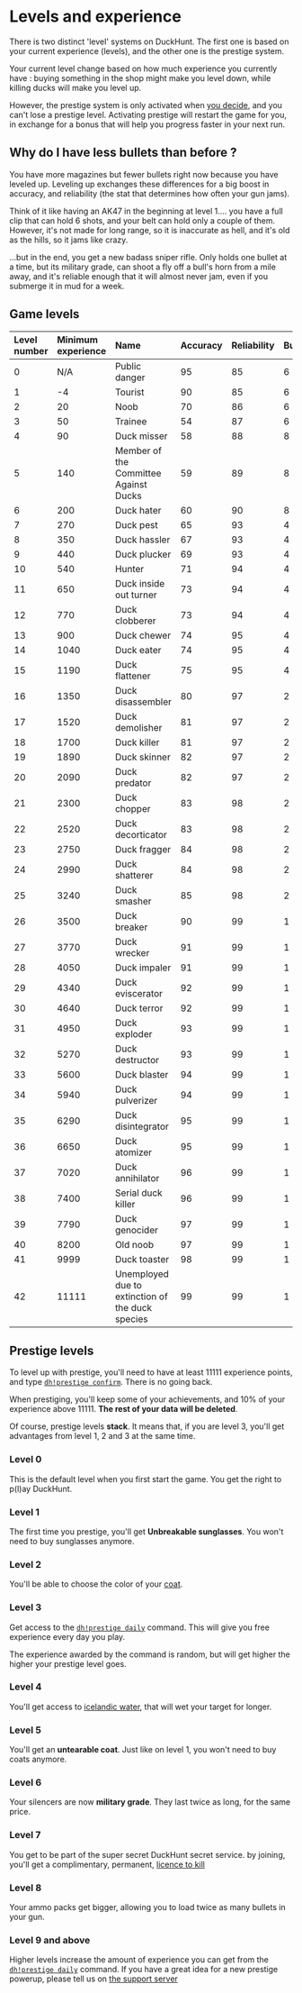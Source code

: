 # Levels and experience

There is two distinct 'level' systems on DuckHunt. The first one is based on your current experience \(levels\), and the other one is the prestige system.

Your current level change based on how much experience you currently have : buying something in the shop might make you level down, while killing ducks will make you level up.

However, the prestige system is only activated when [you decide](https://duckhunt.me/commands/prestige), and you can't lose a prestige level. Activating prestige will restart the game for you, in exchange for a bonus that will help you progress faster in your next run.

## Why do I have less bullets than before ?

You have more magazines but fewer bullets right now because you have leveled up. Leveling up exchanges these differences for a big boost in accuracy, and reliability \(the stat that determines how often your gun jams\).

Think of it like having an AK47 in the beginning at level 1.... you have a full clip that can hold 6 shots, and your belt can hold only a couple of them. However, it's not made for long range, so it is inaccurate as hell, and it's old as the hills, so it jams like crazy.

...but in the end, you get a new badass sniper rifle. Only holds one bullet at a time, but its military grade, can shoot a fly off a bull's horn from a mile away, and it's reliable enough that it will almost never jam, even if you submerge it in mud for a week.

## Game levels

| Level number | Minimum experience | Name | Accuracy | Reliability | Bullets | Magazines |
| :--- | :--- | :--- | :--- | :--- | :--- | :--- |
| 0 | N/A | Public danger | 95 | 85 | 6 | 1 |
| 1 | -4 | Tourist | 90 | 85 | 6 | 2 |
| 2 | 20 | Noob | 70 | 86 | 6 | 2 |
| 3 | 50 | Trainee | 54 | 87 | 6 | 2 |
| 4 | 90 | Duck misser | 58 | 88 | 8 | 2 |
| 5 | 140 | Member of the Committee Against Ducks | 59 | 89 | 8 | 2 |
| 6 | 200 | Duck hater | 60 | 90 | 8 | 2 |
| 7 | 270 | Duck pest | 65 | 93 | 4 | 3 |
| 8 | 350 | Duck hassler | 67 | 93 | 4 | 3 |
| 9 | 440 | Duck plucker | 69 | 93 | 4 | 3 |
| 10 | 540 | Hunter | 71 | 94 | 4 | 3 |
| 11 | 650 | Duck inside out turner | 73 | 94 | 4 | 3 |
| 12 | 770 | Duck clobberer | 73 | 94 | 4 | 3 |
| 13 | 900 | Duck chewer | 74 | 95 | 4 | 3 |
| 14 | 1040 | Duck eater | 74 | 95 | 4 | 3 |
| 15 | 1190 | Duck flattener | 75 | 95 | 4 | 3 |
| 16 | 1350 | Duck disassembler | 80 | 97 | 2 | 4 |
| 17 | 1520 | Duck demolisher | 81 | 97 | 2 | 4 |
| 18 | 1700 | Duck killer | 81 | 97 | 2 | 4 |
| 19 | 1890 | Duck skinner | 82 | 97 | 2 | 4 |
| 20 | 2090 | Duck predator | 82 | 97 | 2 | 4 |
| 21 | 2300 | Duck chopper | 83 | 98 | 2 | 4 |
| 22 | 2520 | Duck decorticator | 83 | 98 | 2 | 4 |
| 23 | 2750 | Duck fragger | 84 | 98 | 2 | 4 |
| 24 | 2990 | Duck shatterer | 84 | 98 | 2 | 4 |
| 25 | 3240 | Duck smasher | 85 | 98 | 2 | 4 |
| 26 | 3500 | Duck breaker | 90 | 99 | 1 | 5 |
| 27 | 3770 | Duck wrecker | 91 | 99 | 1 | 5 |
| 28 | 4050 | Duck impaler | 91 | 99 | 1 | 5 |
| 29 | 4340 | Duck eviscerator | 92 | 99 | 1 | 5 |
| 30 | 4640 | Duck terror | 92 | 99 | 1 | 5 |
| 31 | 4950 | Duck exploder | 93 | 99 | 1 | 5 |
| 32 | 5270 | Duck destructor | 93 | 99 | 1 | 5 |
| 33 | 5600 | Duck blaster | 94 | 99 | 1 | 5 |
| 34 | 5940 | Duck pulverizer | 94 | 99 | 1 | 5 |
| 35 | 6290 | Duck disintegrator | 95 | 99 | 1 | 5 |
| 36 | 6650 | Duck atomizer | 95 | 99 | 1 | 5 |
| 37 | 7020 | Duck annihilator | 96 | 99 | 1 | 5 |
| 38 | 7400 | Serial duck killer | 96 | 99 | 1 | 5 |
| 39 | 7790 | Duck genocider | 97 | 99 | 1 | 5 |
| 40 | 8200 | Old noob | 97 | 99 | 1 | 5 |
| 41 | 9999 | Duck toaster | 98 | 99 | 1 | 6 |
| 42 | 11111 | Unemployed due to extinction of the duck species | 99 | 99 | 1 | 7 |

## Prestige levels

To level up with prestige, you'll need to have at least 11111 experience points, and type [`dh!prestige confirm`](https://duckhunt.me/commands/prestige/confirm). There is no going back.

When prestiging, you'll keep some of your achievements, and 10% of your experience above 11111. **The rest of your data will be deleted**.

Of course, prestige levels **stack**. It means that, if you are level 3, you'll get advantages from level 1, 2 and 3 at the same time.

### Level 0

This is the default level when you first start the game. You get the right to p\(l\)ay DuckHunt.

### Level 1

The first time you prestige, you'll get **Unbreakable sunglasses**. You won't need to buy sunglasses anymore.

### Level 2

You'll be able to choose the color of your [coat](https://duckhunt.me/commands/shop/coat).

### Level 3

Get access to the [`dh!prestige daily`](https://duckhunt.me/commands/prestige/daily) command. This will give you free experience every day you play.

The experience awarded by the command is random, but will get higher the higher your prestige level goes.

### Level 4

You'll get access to [icelandic water](https://duckhunt.me/commands/shop/bucket), that will wet your target for longer.

### Level 5

You'll get an **untearable coat**. Just like on level 1, you won't need to buy coats anymore.

### Level 6

Your silencers are now **military grade**. They last twice as long, for the same price.

### Level 7

You get to be part of the super secret DuckHunt secret service. by joining, you'll get a complimentary, permanent, [licence to kill](https://duckhunt.me/commands/shop/licence)

### Level 8

Your ammo packs get bigger, allowing you to load twice as many bullets in your gun.

### Level 9 and above

Higher levels increase the amount of experience you can get from the [`dh!prestige daily`](https://duckhunt.me/commands/prestige/daily) command. If you have a great idea for a new prestige powerup, please tell us on [the support server](https://discordapp.com/invite/2BksEkV)

